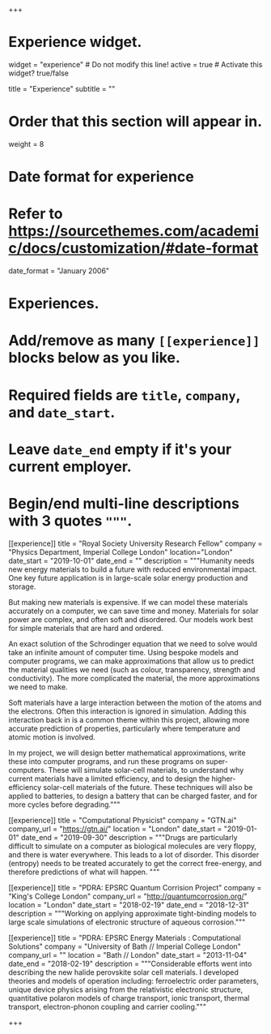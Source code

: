 +++
# Experience widget.
widget = "experience"  # Do not modify this line!
active = true  # Activate this widget? true/false

title = "Experience"
subtitle = ""

# Order that this section will appear in.
weight = 8

# Date format for experience
#   Refer to https://sourcethemes.com/academic/docs/customization/#date-format
date_format = "January 2006"

# Experiences.
#   Add/remove as many `[[experience]]` blocks below as you like.
#   Required fields are `title`, `company`, and `date_start`.
#   Leave `date_end` empty if it's your current employer.
#   Begin/end multi-line descriptions with 3 quotes `"""`.
[[experience]]
  title = "Royal Society University Research Fellow"
  company = "Physics Department, Imperial College London"
  location="London"
  date_start = "2019-10-01"
  date_end = ""
description = """Humanity needs new energy materials to build a future with
reduced environmental impact. One key future application is in large-scale
solar energy production and storage.

But making new materials is expensive. If we can model these materials
accurately on a computer, we can save time and money. Materials for solar power
are complex, and often soft and disordered. Our models work best for simple
materials that are hard and ordered.

An exact solution of the Schrodinger equation that we need to solve would take
an infinite amount of computer time. Using bespoke models and computer
programs, we can make approximations that allow us to predict the material
qualities we need (such as colour, transparency, strength and conductivity).
The more complicated the material, the more approximations we need to make.

Soft materials have a large interaction between the motion of the atoms and the
electrons. Often this interaction is ignored in simulation. Adding this
interaction back in is a common theme within this project, allowing more
accurate prediction of properties, particularly where temperature and atomic
motion is involved.

In my project, we will design better mathematical approximations, write these
into computer programs, and run these programs on super-computers. These will
simulate solar-cell materials, to understand why current materials have
a limited efficiency, and to design the higher-efficiency solar-cell materials
of the future. These techniques will also be applied to batteries, to design
a battery that can be charged faster, and for more cycles before degrading."""

[[experience]]
  title = "Computational Physicist"
  company = "GTN.ai"
  company_url = "https://gtn.ai/"
  location = "London"
  date_start = "2019-01-01"
  date_end = "2019-09-30"
  description = """Drugs are particularly difficult to simulate on a computer as biological
molecules are very floppy, and there is water everywhere.
This leads to a lot of disorder.
This disorder (entropy) needs to be treated accurately to get the correct
free-energy, and therefore predictions of what will happen.
"""

[[experience]]
  title = "PDRA: EPSRC Quantum Corrision Project"
  company = "King's College London"
  company_url = "http://quantumcorrosion.org/"
  location = "London"
  date_start = "2018-02-19"
  date_end = "2018-12-31"
  description = """Working on applying approximate tight-binding models to
  large scale simulations of electronic structure of aqueous corrosion."""

[[experience]]
  title = "PDRA: EPSRC Energy Materials : Computational Solutions"
  company = "University of Bath // Imperial College London"
  company_url = ""
  location = "Bath // London"
  date_start = "2013-11-04"
  date_end = "2018-02-19"
  description = """Considerable efforts went into describing the new halide
  perovskite solar cell materials. I developed theories and models of operation
  including: ferroelectric order parameters, unique device physics arising
  from the relativistic electronic structure, quantitative polaron models of
  charge transport, ionic transport, thermal transport, electron-phonon
  coupling and carrier cooling."""


+++
